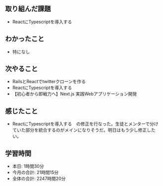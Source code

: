## 取り組んだ課題
- ReactにTypescriptを導入する
## わかったこと
- 特になし
## 次やること
- RailsとReactでtwitterクローンを作る
- ReactにTypescriptを導入する
- 【初心者から即戦力へ】Next.js 実践Webアプリケーション開発 
## 感じたこと
- ReactにTypescriptを導入する　の修正を行なった。生徒とメンターで分けていた部分を統合するのがメインになりそうだ。明日はもう少し修正したい。
## 学習時間
- 本日: 1時間30分
- 今月の合計: 21時間15分
- 全体の合計: 2247時間20分
